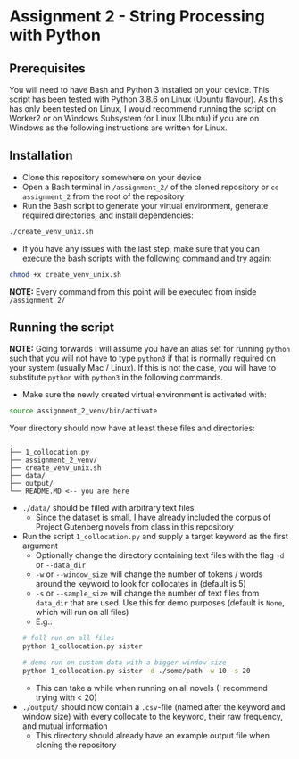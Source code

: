 # Assignment 2 - String Processing with Python

## Prerequisites
You will need to have Bash and Python 3 installed on your device. This script has been tested with Python 3.8.6 on Linux (Ubuntu flavour).
As this has only been tested on Linux, I would recommend running the script on Worker2 or on Windows Subsystem for Linux (Ubuntu) if you are on Windows as the following instructions are written for Linux.

## Installation
- Clone this repository somewhere on your device
- Open a Bash terminal in `/assignment_2/` of the cloned repository or `cd assignment_2` from the root of the repository
- Run the Bash script to generate your virtual environment, generate required directories, and install dependencies:

```bash
./create_venv_unix.sh
```
- If you have any issues with the last step, make sure that you can execute the bash scripts with the following command and try again:

```bash
chmod +x create_venv_unix.sh
```

**NOTE:** Every command from this point will be executed from inside `/assignment_2/`

## Running the script
**NOTE:** Going forwards I will assume you have an alias set for running `python` such that you will not have to type `python3` if that is normally required on your system (usually Mac / Linux). If this is not the case, you will have to substitute `python` with `python3` in the following commands.

- Make sure the newly created virtual environment is activated with:

```bash
source assignment_2_venv/bin/activate
```

Your directory should now have at least these files and directories:

```
.
├── 1_collocation.py
├── assignment_2_venv/
├── create_venv_unix.sh
├── data/
├── output/
└── README.MD <-- you are here
```


- `./data/` should be filled with arbitrary text files
    - Since the dataset is small, I have already included the corpus of Project Gutenberg novels from class in this repository
- Run the script `1_collocation.py` and supply a target keyword as the first argument
    - Optionally change the directory containing text files with the flag `-d` or `--data_dir`
    - `-w` or `--window_size` will change the number of tokens / words around the keyword to look for collocates in (default is 5)
    - `-s` or `--sample_size` will change the number of text files from `data_dir` that are used. Use this for demo purposes (default is `None`, which will run on all files)
    - E.g.:
    ```bash
    # full run on all files
    python 1_collocation.py sister

    # demo run on custom data with a bigger window size
    python 1_collocation.py sister -d ./some/path -w 10 -s 20
    ```
    - This can take a while when running on all novels (I recommend trying with < 20)
- `./output/` should now contain a `.csv`-file (named after the keyword and window size) with every collocate to the keyword, their raw frequency, and mutual information
    - This directory should already have an example output file when cloning the repository
